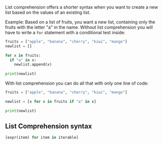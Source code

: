 List comprehension offers a shorter syntax when you want to create a new list based on the values of an existing list.

Example:
	Based on a list of fruits, you want a new list, containing only the fruits with the letter "a" in the name.
Without list comprehension you will have to write a `for` statement with a conditional test inside:

```Python
fruits = ["apple", "banana", "cherry", "kiwi", "mango"]  
newlist = []  
  
for x in fruits:  
  if "a" in x:  
    newlist.append(x)  
  
print(newlist)
```

With list comprehension you can do all that with only one line of code:

```Python
fruits = ["apple", "banana", "cherry", "kiwi", "mango"]  
  
newlist = [x for x in fruits if "a" in x]  
  
print(newlist)
```

## List Comprehension syntax

```Python
[expr(item) for item in iterable]
```

